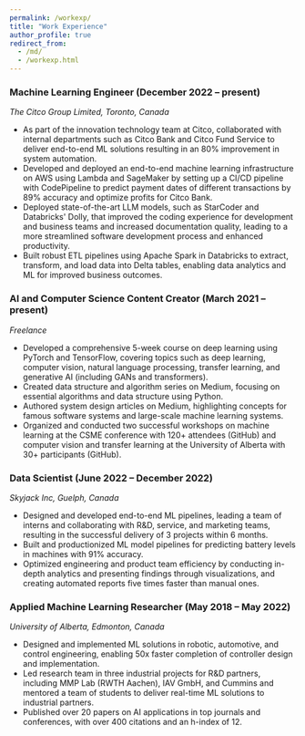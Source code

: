 ```yaml
---
permalink: /workexp/
title: "Work Experience"
author_profile: true
redirect_from:
  - /md/
  - /workexp.html
---
```


### Machine Learning Engineer (December 2022 – present)

_The Citco Group Limited, Toronto, Canada_

- As part of the innovation technology team at Citco, collaborated with internal departments such as Citco Bank and Citco Fund Service to deliver end-to-end ML solutions resulting in an 80% improvement in system automation.
- Developed and deployed an end-to-end machine learning infrastructure on AWS using Lambda and SageMaker by setting up a CI/CD pipeline with CodePipeline to predict payment dates of different transactions by 89% accuracy and optimize profits for Citco Bank.
- Deployed state-of-the-art LLM models, such as StarCoder and Databricks' Dolly, that improved the coding experience for development and business teams and increased documentation quality, leading to a more streamlined software development process and enhanced productivity.
- Built robust ETL pipelines using Apache Spark in Databricks to extract, transform, and load data into Delta tables, enabling data analytics and ML for improved business outcomes.

### AI and Computer Science Content Creator (March 2021 – present)

_Freelance_

- Developed a comprehensive 5-week course on deep learning using PyTorch and TensorFlow, covering topics such as deep learning, computer vision, natural language processing, transfer learning, and generative AI (including GANs and transformers).
- Created data structure and algorithm series on Medium, focusing on essential algorithms and data structure using Python.
- Authored system design articles on Medium, highlighting concepts for famous software systems and large-scale machine learning systems.
- Organized and conducted two successful workshops on machine learning at the CSME conference with 120+ attendees (GitHub) and computer vision and transfer learning at the University of Alberta with 30+ participants (GitHub).

### Data Scientist (June 2022 – December 2022)

_Skyjack Inc, Guelph, Canada_

- Designed and developed end-to-end ML pipelines, leading a team of interns and collaborating with R&D, service, and marketing teams, resulting in the successful delivery of 3 projects within 6 months.
- Built and productionized ML model pipelines for predicting battery levels in machines with 91% accuracy.
- Optimized engineering and product team efficiency by conducting in-depth analytics and presenting findings through visualizations, and creating automated reports five times faster than manual ones.

### Applied Machine Learning Researcher (May 2018 – May 2022)

_University of Alberta, Edmonton, Canada_

- Designed and implemented ML solutions in robotic, automotive, and control engineering, enabling 50x faster completion of controller design and implementation.
- Led research team in three industrial projects for R&D partners, including MMP Lab (RWTH Aachen), IAV GmbH, and Cummins and mentored a team of students to deliver real-time ML solutions to industrial partners.
- Published over 20 papers on AI applications in top journals and conferences, with over 400 citations and an h-index of 12.
